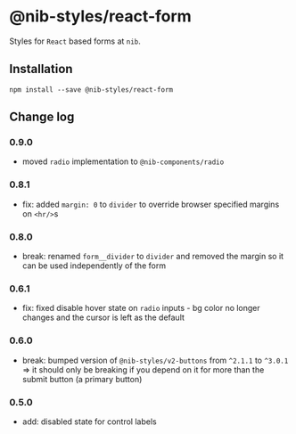 # @nib-styles/react-form

Styles for `React` based forms at `nib`.

## Installation

    npm install --save @nib-styles/react-form

## Change log

### 0.9.0

- moved `radio` implementation to `@nib-components/radio`


### 0.8.1

- fix: added `margin: 0` to `divider` to override browser specified margins on `<hr/>`s

### 0.8.0

- break: renamed `form__divider` to `divider` and removed the margin so it can be used independently of the form

### 0.6.1

- fix: fixed disable hover state on `radio` inputs - bg color no longer changes and the cursor is left as the default

### 0.6.0

- break: bumped version of `@nib-styles/v2-buttons` from `^2.1.1` to `^3.0.1` => it should only be breaking if you depend on it for more than the submit button (a primary button)

### 0.5.0

- add: disabled state for control labels
